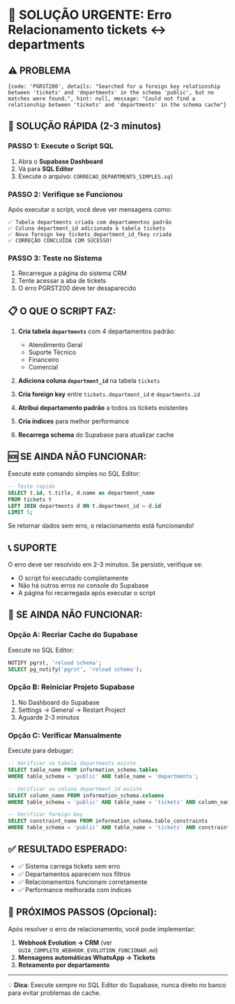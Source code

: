 # 🚨 SOLUÇÃO URGENTE: Erro Relacionamento tickets ↔ departments

## ⚠️ **PROBLEMA**
```
{code: 'PGRST200', details: "Searched for a foreign key relationship between 'tickets' and 'departments' in the schema 'public', but no matches were found.", hint: null, message: "Could not find a relationship between 'tickets' and 'departments' in the schema cache"}
```

## 🔧 **SOLUÇÃO RÁPIDA** (2-3 minutos)

### **PASSO 1: Execute o Script SQL**
1. Abra o **Supabase Dashboard**
2. Vá para **SQL Editor**
3. Execute o arquivo: `CORRECAO_DEPARTMENTS_SIMPLES.sql`

### **PASSO 2: Verifique se Funcionou**
Após executar o script, você deve ver mensagens como:
```
✅ Tabela departments criada com departamentos padrão
✅ Coluna department_id adicionada à tabela tickets  
✅ Nova foreign key tickets_department_id_fkey criada
✅ CORREÇÃO CONCLUÍDA COM SUCESSO!
```

### **PASSO 3: Teste no Sistema**
1. Recarregue a página do sistema CRM
2. Tente acessar a aba de tickets
3. O erro PGRST200 deve ter desaparecido

## 📋 **O QUE O SCRIPT FAZ:**

1. **Cria tabela `departments`** com 4 departamentos padrão:
   - Atendimento Geral
   - Suporte Técnico
   - Financeiro
   - Comercial

2. **Adiciona coluna `department_id`** na tabela `tickets`

3. **Cria foreign key** entre `tickets.department_id` e `departments.id`

4. **Atribui departamento padrão** a todos os tickets existentes

5. **Cria índices** para melhor performance

6. **Recarrega schema** do Supabase para atualizar cache

## 🆘 **SE AINDA NÃO FUNCIONAR:**

Execute este comando simples no SQL Editor:
```sql
-- Teste rapido
SELECT t.id, t.title, d.name as department_name
FROM tickets t
LEFT JOIN departments d ON t.department_id = d.id
LIMIT 5;
```

Se retornar dados sem erro, o relacionamento está funcionando!

## 📞 **SUPORTE**
O erro deve ser resolvido em 2-3 minutos. Se persistir, verifique se:
- O script foi executado completamente
- Não há outros erros no console do Supabase
- A página foi recarregada após executar o script

## 🎯 **SE AINDA NÃO FUNCIONAR:**

### Opção A: Recriar Cache do Supabase
Execute no SQL Editor:
```sql
NOTIFY pgrst, 'reload schema';
SELECT pg_notify('pgrst', 'reload schema');
```

### Opção B: Reiniciar Projeto Supabase  
1. No Dashboard do Supabase
2. Settings → General → Restart Project
3. Aguarde 2-3 minutos

### Opção C: Verificar Manualmente
Execute para debugar:
```sql
-- Verificar se tabela departments existe
SELECT table_name FROM information_schema.tables 
WHERE table_schema = 'public' AND table_name = 'departments';

-- Verificar se coluna department_id existe
SELECT column_name FROM information_schema.columns 
WHERE table_schema = 'public' AND table_name = 'tickets' AND column_name = 'department_id';

-- Verificar foreign key
SELECT constraint_name FROM information_schema.table_constraints 
WHERE table_schema = 'public' AND table_name = 'tickets' AND constraint_type = 'FOREIGN KEY';
```

## ✅ **RESULTADO ESPERADO:**
- ✅ Sistema carrega tickets sem erro
- ✅ Departamentos aparecem nos filtros
- ✅ Relacionamentos funcionam corretamente
- ✅ Performance melhorada com índices

## 🔄 **PRÓXIMOS PASSOS (Opcional):**
Após resolver o erro de relacionamento, você pode implementar:
1. **Webhook Evolution → CRM** (ver `GUIA_COMPLETO_WEBHOOK_EVOLUTION_FUNCIONAR.md`)
2. **Mensagens automáticas WhatsApp → Tickets**
3. **Roteamento por departamento**

---
💡 **Dica**: Execute sempre no SQL Editor do Supabase, nunca direto no banco para evitar problemas de cache. 
